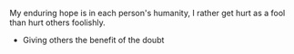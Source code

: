 My enduring hope is in each person's humanity, I rather get hurt as a fool than hurt others foolishly.

- Giving others the benefit of the doubt